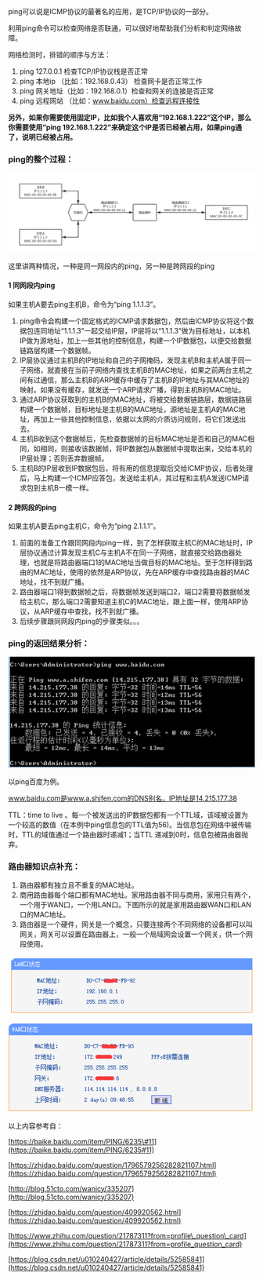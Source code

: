 ping可以说是ICMP协议的最著名的应用，是TCP/IP协议的一部分。

利用ping命令可以检查网络是否联通，可以很好地帮助我们分析和判定网络故障。

网络检测时，排错的顺序与方法：

1. ping 127.0.0.1 检查TCP/IP协议栈是否正常
2. ping 本地ip （比如：192.168.0.43） 检查网卡是否正常工作
3. ping 网关地址（比如：192.168.0.1）检查和网关的连接是否正常
4. ping 远程网站 （比如：www.baidu.com）检查远程连接性

**另外，如果你需要使用固定IP，比如我个人喜欢用“192.168.1.222”这个IP，那么你需要使用“ping 192.168.1.222”来确定这个IP是否已经被占用，如果ping通了，说明已经被占用。**

### ping的整个过程：

![](/assets/0007.png)

这里讲两种情况，一种是同一网段内的ping，另一种是跨网段的ping

#### 1 同网段内ping

如果主机A要去ping主机B，命令为“ping 1.1.1.3”。

1. ping命令会构建一个固定格式的ICMP请求数据包，然后由ICMP协议将这个数据包连同地址“1.1.1.3”一起交给IP层，IP层将以“1.1.1.3”做为目标地址，以本机IP做为源地址，加上一些其他的控制信息，构建一个IP数据包，以便交给数据链路层构建一个数据帧。
2. IP层协议通过主机B的IP地址和自己的子网掩码，发现主机B和主机A属于同一子网络，就直接在当前子网络内查找主机B的MAC地址，如果之前两台主机之间有过通信，那么主机B的ARP缓存中缓存了主机B的IP地址与其MAC地址的映射。如果没有缓存，就发送一个ARP请求广播，得到主机B的MAC地址。
3. 通过ARP协议获取到的主机B的MAC地址，将被交给数据链路层，数据链路层构建一个数据帧，目标地址是主机B的MAC地址，源地址是主机A的MAC地址，再加上一些其他控制信息，依据以太网的介质访问规则，将它们发送出去。
4. 主机B收到这个数据帧后，先检查数据帧的目标MAC地址是否和自己的MAC相同，如相同，则接收该数据帧，将IP数据包从数据帧中提取出来，交给本机的IP层处理；否则丢弃数据帧。
5. 主机B的IP层收到IP数据包后，将有用的信息提取后交给ICMP协议，后者处理后，马上构建一个ICMP应答包，发送给主机A，其过程和主机A发送ICMP请求包到主机B一模一样。

#### 2 跨网段的ping

如果主机A要去ping主机C，命令为“ping 2.1.1.1”。

1. 前面的准备工作跟同网段内ping一样，到了怎样获取主机C的MAC地址时，IP层协议通过计算发现主机C与主机A不在同一子网络，就直接交给路由器处理，也就是将路由器端口1的MAC地址当做目标的MAC地址。至于怎样得到路由的MAC地址，使用的依然是ARP协议，先在ARP缓存中查找路由器的MAC地址，找不到就广播。
2. 路由器端口1得到数据帧之后，将数据帧发送到端口2，端口2需要将数据帧发给主机C，那么端口2需要知道主机C的MAC地址，跟上面一样，使用ARP协议，从ARP缓存中查找，找不到就广播。
3. 后续步骤跟同网段内ping的步骤类似。。。

### ping的返回结果分析：

![](/assets/008.png)

以ping百度为例。

www.baidu.com是www.a.shifen.com的DNS别名，IP地址是14.215.177.38

TTL：time to live 。每一个被发送出的IP数据包都有一个TTL域，该域被设置为一个较高的数值（在本例中ping信息包的TTL值为56\)。当信息包在网络中被传输时，TTL的域值通过一个路由器时递减1；当TTL 递减到0时，信息包被路由器抛弃。

### 路由器知识点补充：

1. 路由器都有独立且不重复的MAC地址。
2. 商用路由器每个端口都有MAC地址。家用路由器不同与商用，家用只有两个，一个用于WAN口，一个用LAN口。下图所示的就是家用路由器WAN口和LAN口的MAC地址。
3. 路由器是一个硬件，网关是一个概念，只要连接两个不同网络的设备都可以叫网关，网关可以设置在路由器上，一般一个局域网会设置一个网关，供一个网段使用。

![](/assets/0005.png)

![](/assets/0006.png)

以上内容参考自：

[https://baike.baidu.com/item/PING/6235\#11](https://baike.baidu.com/item/PING/6235#11)

[https://zhidao.baidu.com/question/1796579256282821107.html](https://zhidao.baidu.com/question/1796579256282821107.html)

[http://blog.51cto.com/wanicy/335207](http://blog.51cto.com/wanicy/335207)

[https://zhidao.baidu.com/question/409920562.html](https://zhidao.baidu.com/question/409920562.html)

[https://www.zhihu.com/question/21787311?from=profile\_question\_card](https://www.zhihu.com/question/21787311?from=profile_question_card)

[https://blog.csdn.net/u010240427/article/details/52585841](https://blog.csdn.net/u010240427/article/details/52585841)

